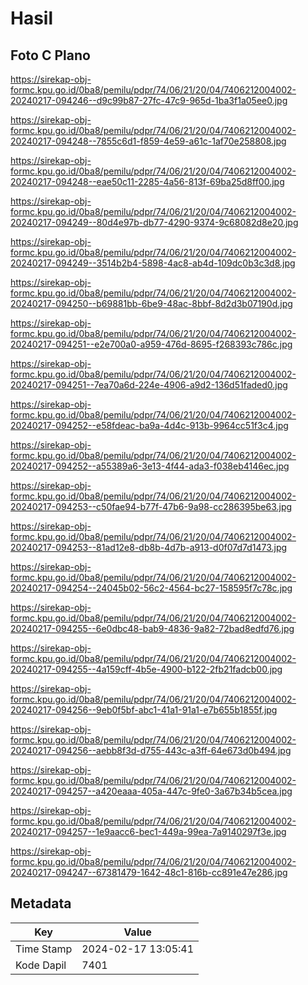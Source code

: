 # Hasil

## Foto C Plano

https://sirekap-obj-formc.kpu.go.id/0ba8/pemilu/pdpr/74/06/21/20/04/7406212004002-20240217-094246--d9c99b87-27fc-47c9-965d-1ba3f1a05ee0.jpg

https://sirekap-obj-formc.kpu.go.id/0ba8/pemilu/pdpr/74/06/21/20/04/7406212004002-20240217-094248--7855c6d1-f859-4e59-a61c-1af70e258808.jpg

https://sirekap-obj-formc.kpu.go.id/0ba8/pemilu/pdpr/74/06/21/20/04/7406212004002-20240217-094248--eae50c11-2285-4a56-813f-69ba25d8ff00.jpg

https://sirekap-obj-formc.kpu.go.id/0ba8/pemilu/pdpr/74/06/21/20/04/7406212004002-20240217-094249--80d4e97b-db77-4290-9374-9c68082d8e20.jpg

https://sirekap-obj-formc.kpu.go.id/0ba8/pemilu/pdpr/74/06/21/20/04/7406212004002-20240217-094249--3514b2b4-5898-4ac8-ab4d-109dc0b3c3d8.jpg

https://sirekap-obj-formc.kpu.go.id/0ba8/pemilu/pdpr/74/06/21/20/04/7406212004002-20240217-094250--b69881bb-6be9-48ac-8bbf-8d2d3b07190d.jpg

https://sirekap-obj-formc.kpu.go.id/0ba8/pemilu/pdpr/74/06/21/20/04/7406212004002-20240217-094251--e2e700a0-a959-476d-8695-f268393c786c.jpg

https://sirekap-obj-formc.kpu.go.id/0ba8/pemilu/pdpr/74/06/21/20/04/7406212004002-20240217-094251--7ea70a6d-224e-4906-a9d2-136d51faded0.jpg

https://sirekap-obj-formc.kpu.go.id/0ba8/pemilu/pdpr/74/06/21/20/04/7406212004002-20240217-094252--e58fdeac-ba9a-4d4c-913b-9964cc51f3c4.jpg

https://sirekap-obj-formc.kpu.go.id/0ba8/pemilu/pdpr/74/06/21/20/04/7406212004002-20240217-094252--a55389a6-3e13-4f44-ada3-f038eb4146ec.jpg

https://sirekap-obj-formc.kpu.go.id/0ba8/pemilu/pdpr/74/06/21/20/04/7406212004002-20240217-094253--c50fae94-b77f-47b6-9a98-cc286395be63.jpg

https://sirekap-obj-formc.kpu.go.id/0ba8/pemilu/pdpr/74/06/21/20/04/7406212004002-20240217-094253--81ad12e8-db8b-4d7b-a913-d0f07d7d1473.jpg

https://sirekap-obj-formc.kpu.go.id/0ba8/pemilu/pdpr/74/06/21/20/04/7406212004002-20240217-094254--24045b02-56c2-4564-bc27-158595f7c78c.jpg

https://sirekap-obj-formc.kpu.go.id/0ba8/pemilu/pdpr/74/06/21/20/04/7406212004002-20240217-094255--6e0dbc48-bab9-4836-9a82-72bad8edfd76.jpg

https://sirekap-obj-formc.kpu.go.id/0ba8/pemilu/pdpr/74/06/21/20/04/7406212004002-20240217-094255--4a159cff-4b5e-4900-b122-2fb21fadcb00.jpg

https://sirekap-obj-formc.kpu.go.id/0ba8/pemilu/pdpr/74/06/21/20/04/7406212004002-20240217-094256--9eb0f5bf-abc1-41a1-91a1-e7b655b1855f.jpg

https://sirekap-obj-formc.kpu.go.id/0ba8/pemilu/pdpr/74/06/21/20/04/7406212004002-20240217-094256--aebb8f3d-d755-443c-a3ff-64e673d0b494.jpg

https://sirekap-obj-formc.kpu.go.id/0ba8/pemilu/pdpr/74/06/21/20/04/7406212004002-20240217-094257--a420eaaa-405a-447c-9fe0-3a67b34b5cea.jpg

https://sirekap-obj-formc.kpu.go.id/0ba8/pemilu/pdpr/74/06/21/20/04/7406212004002-20240217-094257--1e9aacc6-bec1-449a-99ea-7a9140297f3e.jpg

https://sirekap-obj-formc.kpu.go.id/0ba8/pemilu/pdpr/74/06/21/20/04/7406212004002-20240217-094247--67381479-1642-48c1-816b-cc891e47e286.jpg


## Metadata

| Key        | Value               |
| ---------- | ------------------- |
| Time Stamp | 2024-02-17 13:05:41 |
| Kode Dapil | 7401                |



